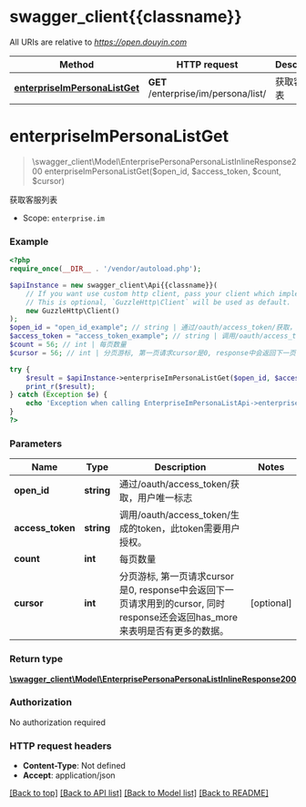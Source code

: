 # swagger_client{{classname}}

All URIs are relative to *https://open.douyin.com*

Method | HTTP request | Description
------------- | ------------- | -------------
[**enterpriseImPersonaListGet**](EnterpriseImPersonaListApi.md#enterpriseImPersonaListGet) | **GET** /enterprise/im/persona/list/ | 获取客服列表

# **enterpriseImPersonaListGet**
> \swagger_client\Model\EnterprisePersonaPersonaListInlineResponse200 enterpriseImPersonaListGet($open_id, $access_token, $count, $cursor)

获取客服列表

* Scope: `enterprise.im`

### Example
```php
<?php
require_once(__DIR__ . '/vendor/autoload.php');

$apiInstance = new swagger_client\Api{{classname}}(
    // If you want use custom http client, pass your client which implements `GuzzleHttp\ClientInterface`.
    // This is optional, `GuzzleHttp\Client` will be used as default.
    new GuzzleHttp\Client()
);
$open_id = "open_id_example"; // string | 通过/oauth/access_token/获取，用户唯一标志
$access_token = "access_token_example"; // string | 调用/oauth/access_token/生成的token，此token需要用户授权。
$count = 56; // int | 每页数量
$cursor = 56; // int | 分页游标, 第一页请求cursor是0, response中会返回下一页请求用到的cursor, 同时response还会返回has_more来表明是否有更多的数据。

try {
    $result = $apiInstance->enterpriseImPersonaListGet($open_id, $access_token, $count, $cursor);
    print_r($result);
} catch (Exception $e) {
    echo 'Exception when calling EnterpriseImPersonaListApi->enterpriseImPersonaListGet: ', $e->getMessage(), PHP_EOL;
}
?>
```

### Parameters

Name | Type | Description  | Notes
------------- | ------------- | ------------- | -------------
 **open_id** | **string**| 通过/oauth/access_token/获取，用户唯一标志 |
 **access_token** | **string**| 调用/oauth/access_token/生成的token，此token需要用户授权。 |
 **count** | **int**| 每页数量 |
 **cursor** | **int**| 分页游标, 第一页请求cursor是0, response中会返回下一页请求用到的cursor, 同时response还会返回has_more来表明是否有更多的数据。 | [optional]

### Return type

[**\swagger_client\Model\EnterprisePersonaPersonaListInlineResponse200**](../Model/EnterprisePersonaPersonaListInlineResponse200.md)

### Authorization

No authorization required

### HTTP request headers

 - **Content-Type**: Not defined
 - **Accept**: application/json

[[Back to top]](#) [[Back to API list]](../../README.md#documentation-for-api-endpoints) [[Back to Model list]](../../README.md#documentation-for-models) [[Back to README]](../../README.md)

